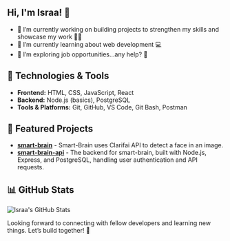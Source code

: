 ## Hi, I'm Israa! 👋

- 🔭 I’m currently working on building projects to strengthen my skills and showcase my work 🦾😁
- 🌱 I’m currently learning about web development 💻
- 🤔 I’m exploring job opportunities...any help? 👀

## 🔧 Technologies & Tools
- **Frontend:** HTML, CSS, JavaScript, React
- **Backend:** Node.js (basics), PostgreSQL
- **Tools & Platforms:** Git, GitHub, VS Code, Git Bash, Postman

## 📌 Featured Projects
- **[smart-brain](https://github.com/Izzy-101/smart-brain)** - Smart-Brain uses Clarifai API to detect a face in an image.
- **[smart-brain-api](https://github.com/Izzy-101/smart-brain-api)** - The backend for smart-brain, built with Node.js, Express, and PostgreSQL, handling user authentication and API requests.

## 📊 GitHub Stats
![Israa's GitHub Stats](https://github-readme-stats.vercel.app/api?username=Izzy-101&show_icons=true&theme=radical)

Looking forward to connecting with fellow developers and learning new things. Let’s build together! 🤝
